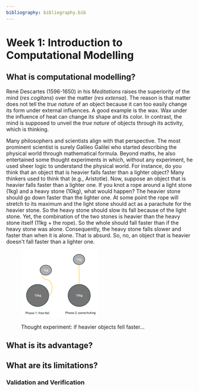 ```yaml
---
bibliography: bibliography.bib
---
```


# Week 1: Introduction to Computational Modelling

## What is computational modelling?

René Descartes (1596-1650) in his _Meditations_ raises the superiority of the mind (_res cogitans_) over the matter (_res extensa_). The reason is that matter does not tell the _true nature_ of an object because it can too easily change its form under external influences. A good example is the wax. Wax under the influence of heat can change its shape and its color. In contrast, the mind is supposed to unveil the _true nature_ of objects through its activity, which is thinking.

Many philosophers and scientists align with that perspective. The most prominent scientist is surely Galileo Galilei who started describing the physical world through mathematical formula. Beyond maths, he also entertained some thought experiments in which, without any experiment, he used sheer logic to understand the physical world. For instance, do you think that an object that is heavier falls faster than a lighter object? Many thinkers used to think that (e.g., Aristotle). Now, suppose an object that is heavier falls faster than a lighter one. If you knot a rope around a light stone (1kg) and a heavy stone (10kg), what would happen? The heavier stone should go down faster than the lighter one. At some point the rope will stretch to its maximum and the light stone should act as a parachute for the heavier stone. So the heavy stone should slow its fall because of the light stone. Yet, the combination of the two stones is heavier than the heavy stone itself (11kg + the rope). So the whole should fall faster than if the heavy stone was alone. Consequently, the heavy stone falls slower and faster than when it is alone. That is absurd. So, no, an object that is heavier doesn't fall faster than a lighter one.

<figure><img src="../.gitbook/assets/thought_exp_fall.png" alt="" width="209"><figcaption><p>Thought experiment: if heavier objects fell faster...</p></figcaption></figure>

## What is its advantage?

## What are its limitations?

### Validation and Verification
